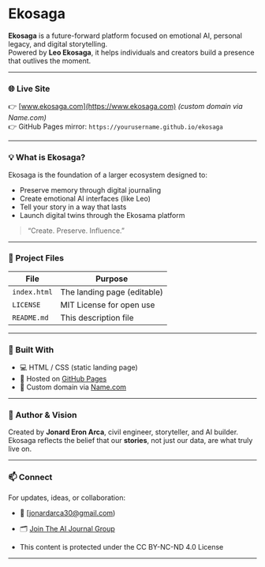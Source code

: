 # Ekosaga

**Ekosaga** is a future-forward platform focused on emotional AI, personal legacy, and digital storytelling.  
Powered by **Leo Ekosaga**, it helps individuals and creators build a presence that outlives the moment.

---

### 🌐 Live Site
👉 [www.ekosaga.com](https://www.ekosaga.com) *(custom domain via Name.com)*  
👉 GitHub Pages mirror: `https://yourusername.github.io/ekosaga`

---

### 💡 What is Ekosaga?

Ekosaga is the foundation of a larger ecosystem designed to:

- Preserve memory through digital journaling
- Create emotional AI interfaces (like Leo)
- Tell your story in a way that lasts
- Launch digital twins through the Ekosama platform

> “Create. Preserve. Influence.”

---

### 📁 Project Files

| File        | Purpose                      |
|-------------|------------------------------|
| `index.html` | The landing page (editable)  |
| `LICENSE`   | MIT License for open use      |
| `README.md` | This description file         |

---

### 🔧 Built With

- 💻 HTML / CSS (static landing page)
- 🧠 Hosted on [GitHub Pages](https://pages.github.com)
- 🔗 Custom domain via [Name.com](https://name.com)

---

### 🧠 Author & Vision

Created by **Jonard Eron Arca**, civil engineer, storyteller, and AI builder.  
Ekosaga reflects the belief that our **stories**, not just our data, are what truly live on.

---

### 📫 Connect

For updates, ideas, or collaboration:
- 📧 [jonardarca30@gmail.com)
- 🗂️ [Join The AI Journal Group](https://facebook.com/groups/theaijournal)

- This content is protected under the CC BY-NC-ND 4.0 License

---

